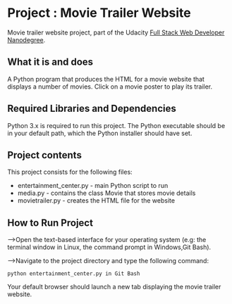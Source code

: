 # Project : Movie Trailer Website
Movie trailer website project, part of the Udacity [Full Stack Web Developer
Nanodegree](https://www.udacity.com/course/full-stack-web-developer-nanodegree--nd004).

## What it is and does
A Python program that produces the HTML for a movie website that displays
a number of movies. Click on a movie poster to play its trailer.

## Required Libraries and Dependencies
Python 3.x is required to run this project. The Python executable should be in
your default path, which the Python installer should have set.

## Project contents
This project consists for the following files:

* entertainment_center.py - main Python script to run
* media.py - contains the class Movie that stores movie details
* movietrailer.py - creates the HTML file for the website 

## How to Run Project
-->Open the text-based interface for your operating system (e.g: the terminal
window in Linux, the command prompt in Windows,Git Bash).

-->Navigate to the project directory and type the following command:

```
python entertainment_center.py in Git Bash
```

Your default browser should launch a new tab displaying the movie trailer website.

